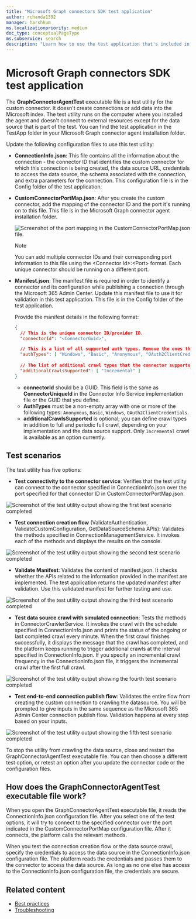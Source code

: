 ```yaml
---
title: "Microsoft Graph connectors SDK test application"
author: rchanda1392
manager: harshkum
ms.localizationpriority: medium
doc_type: conceptualPageType
ms.subservice: search
description: "Learn how to use the test application that's included in the Microsoft Graph connectors SDK."
---
```


# Microsoft Graph connectors SDK test application

The **GraphConnectorAgentTest** executable file is a test utility for the custom connector. It doesn't create connections or add data into the Microsoft index. The test utility runs on the computer where you installed the agent and doesn't connect to external resources except for the data source that is part of the test.
You can find the test application in the TestApp folder in your Microsoft Graph connector agent installation folder.

Update the following configuration files to use this test utility:

- **ConnectionInfo.json**: This file contains all the information about the connection - the connector ID that identifies the custom connector for which this connection is being created, the data source URL, credentials to access the data source, the schema associated with the connection, and extra parameters for the connection. This configuration file is in the Config folder of the test application.

- **CustomConnectorPortMap.json**: After you create the custom connector, add the mapping of the connector ID and the port it's running on to this file. This file is in the Microsoft Graph connector agent installation folder.

  ![Screenshot of the port mapping in the CustomConnectorPortMap.json file.](images/connectors-sdk/port.png)

    >[!Note]
    >You can add multiple connector IDs and their corresponding port information to this file using the \<Connector Id>:\<Port> format. Each unique connector should be running on a different port.

- **Manifest.json**: The manifest file is required in order to identify a connector and its configuration while publishing a connection through the Microsoft 365 Admin Center. Update this manifest file to use it for validation in this test application. This file is in the Config folder of the test application.

  Provide the manifest details in the following format:

    ```json
    {
      // This is the unique connector ID/provider ID.
      "connectorId": "<ConnectorGuid>",
    
      // This is a list of all supported auth types. Remove the ones that the connector does not support.
      "authTypes": [ "Windows", "Basic", "Anonymous", "OAuth2ClientCredentials" ],
      
      // The list of additional crawl types that the connector supports in addition to full and periodic full crawl. This is an optional field.
      "additionalCrawlsSupported": [ "Incremental" ]
    }

    ```

  - **connectorId** should be a GUID. This field is the same as **ConnectorUniqueId** in the Connector Info Service implementation file or the GUID that you define.
  - **AuthTypes** must be a non-empty array with one or more of the following types: `Anonymous`, `Basic`, `Windows`, `OAuth2ClientCredentials`.
  - **additionalCrawlsSupported** is optional; you can define crawl types in addition to full and periodic full crawl, depending on your implementation and the data source support. Only `Incremental` crawl is available as an option currently.

## Test scenarios

The test utility has five options:

- **Test connectivity to the connector service**: Verifies that the test utility can connect to the connector specified in ConnectionInfo.json over the port specified for that connector ID in CustomConnectorPortMap.json.

![Screenshot of the test utility output showing the first test scenario completed](images/connectors-sdk/test1complete.png)

- **Test connection creation flow** (ValidateAuthentication, ValidateCustomConfiguration, GetDataSourceSchema APIs): Validates the methods specified in ConnectionManagementService. It invokes each of the methods and displays the results on the console.

![Screenshot of the test utility output showing the second test scenario completed](images/connectors-sdk/test2complete.png)

- **Validate Manifest**: Validates the content of manifest.json. It checks whether the APIs related to the information provided in the manifest are implemented. The test application returns the updated manifest after validation. Use this validated manifest for further testing and use.

![Screenshot of the test utility output showing the third test scenario completed](images/connectors-sdk/test3complete.png)

- **Test data source crawl with simulated connection**: Tests the methods in ConnectorCrawlerService. It invokes the crawl with the schedule specified in ConnectionInfo.json and prints the status of the ongoing or last completed crawl every minute. When the first crawl finishes successfully, it displays the message that the crawl has completed, and the platform keeps running to trigger additional crawls at the interval specified in ConnectionInfo.json. If you specify an incremental crawl frequency in the ConnectionInfo.json file, it triggers the incremental crawl after the first full crawl.

![Screenshot of the test utility output showing the fourth test scenario completed](images/connectors-sdk/test4complete.png)

- **Test end-to-end connection publish flow**: Validates the entire flow from creating the custom connection to crawling the datasource. You will be prompted to give inputs in the same sequence as the Microsoft 365 Admin Center connection publish flow. Validation happens at every step based on your inputs.

![Screenshot of the test utility output showing the fifth test scenario completed](images/connectors-sdk/test5complete.png)

To stop the utility from crawling the data source, close and restart the GraphConnectorAgentTest executable file. You can then choose a different test option, or retest an option after you update the connector code or the configuration files.

## How does the GraphConnectorAgentTest executable file work?

When you open the GraphConnectorAgentTest executable file, it reads the ConnectionInfo.json configuration file. After you select one of the test options, it will try to connect to the specified connector over the port indicated in the CustomConnectorPortMap configuration file. After it connects, the platform calls the relevant methods.

When you test the connection creation flow or the data source crawl, specify the credentials to access the data source in the ConnectionInfo.json configuration file. The platform reads the credentials and passes them to the connector to access the data source. As long as no one else has access to the ConnectionInfo.json configuration file, the credentials are secure.

## Related content

* [Best practices](/graph/custom-connector-sdk-best-practices)
* [Troubleshooting](/graph/custom-connector-sdk-troubleshooting)

